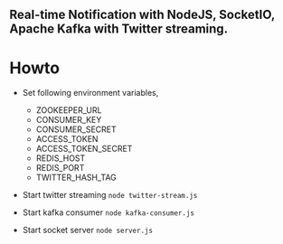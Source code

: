 ## Real-time Notification with NodeJS, SocketIO, Apache Kafka with Twitter streaming.

# Howto

- Set following environment variables,
    - ZOOKEEPER_URL
    - CONSUMER_KEY
    - CONSUMER_SECRET
    - ACCESS_TOKEN
    - ACCESS_TOKEN_SECRET
    - REDIS_HOST
    - REDIS_PORT
    - TWITTER_HASH_TAG
    
- Start twitter streaming `node twitter-stream.js`
- Start kafka consumer `node kafka-consumer.js`
- Start socket server `node server.js`